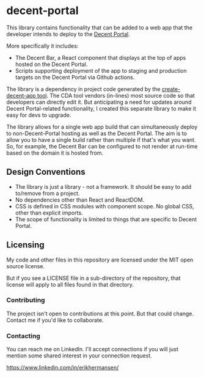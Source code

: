 # decent-portal

This library contains functionality that can be added to a web app that the developer intends to deploy to the [Decent Portal](https://decentapps.net).

More specifically it includes:

* The Decent Bar, a React component that displays at the top of apps hosted on the Decent Portal.
* Scripts supporting deployment of the app to staging and production targets on the Decent Portal via Github actions.

The library is a dependency in project code generated by the [create-decent-app tool](https://github.com/erikh2000/create-decent-app). The CDA tool vendors (in-lines) most source code so that developers can directly edit it. But anticipating a need for updates around Decent Portal-related functionality, I created this separate library to make it easy for devs to upgrade.

The library allows for a single web app build that can simultaneously deploy to non-Decent-Portal hosting as well as the Decent Portal. The aim is to allow you to have a single build rather than multiple if that's what you want. So, for example, the Decent Bar can be configured to not render at run-time based on the domain it is hosted from.

## Design Conventions

* The library is just a library - not a framework. It should be easy to add to/remove from a project.
* No dependencies other than React and ReactDOM.
* CSS is defined in CSS modules with component scope. No global CSS, other than explicit imports.
* The scope of functionality is limited to things that are specific to Decent Portal.

## Licensing

My code and other files in this repository are licensed under the MIT open source license.

But if you see a LICENSE file in a sub-directory of the repository, that license will apply to all files found in that directory.

### Contributing

The project isn't open to contributions at this point. But that could change. Contact me if you'd like to collaborate.

### Contacting

You can reach me on LinkedIn. I'll accept connections if you will just mention some shared interest in your connection request.

https://www.linkedin.com/in/erikhermansen/
